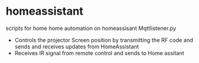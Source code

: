 # homeassistant
scripts for home home automation on homeassisant
Mqttlistener.py
- Controls the projector Screen position by transmitting the RF code  and sends and receives updates from HomeAssistant 
- Receives IR signal from remote control and sends to Home assitant 
